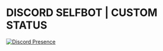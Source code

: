 # DISCORD SELFBOT | CUSTOM STATUS

[![Discord Presence](https://lanyard.cnrad.dev/api/874898422233178142)](https://discord.com/users/874898422233178142)
